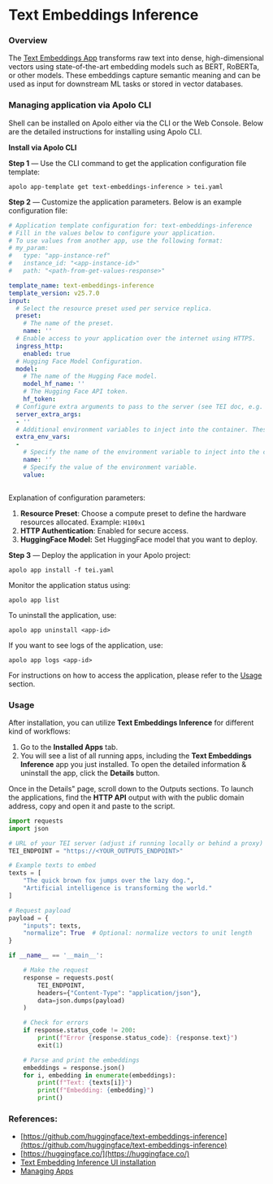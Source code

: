 # Text Embeddings Inference

### Overview <a href="#overview" id="overview"></a>

The [Text Embeddings App](https://github.com/huggingface/text-embeddings-inference) transforms raw text into dense, high-dimensional vectors using state-of-the-art embedding models such as BERT, RoBERTa, or other models. These embeddings capture semantic meaning and can be used as input for downstream ML tasks or stored in vector databases.

### Managing application via Apolo CLI <a href="#managing-application-via-apolo-cli" id="managing-application-via-apolo-cli"></a>

Shell can be installed on Apolo either via the CLI or the Web Console. Below are the detailed instructions for installing using Apolo CLI.

**Install via Apolo CLI**

**Step 1** — Use the CLI command to get the application configuration file template:

```
apolo app-template get text-embeddings-inference > tei.yaml
```

**Step 2** — Customize the application parameters. Below is an example configuration file:

```yaml
# Application template configuration for: text-embeddings-inference
# Fill in the values below to configure your application.
# To use values from another app, use the following format:
# my_param:
#   type: "app-instance-ref"
#   instance_id: "<app-instance-id>"
#   path: "<path-from-get-values-response>"

template_name: text-embeddings-inference
template_version: v25.7.0
input:
  # Select the resource preset used per service replica.
  preset:
    # The name of the preset.
    name: ''
  # Enable access to your application over the internet using HTTPS.
  ingress_http:
    enabled: true
  # Hugging Face Model Configuration.
  model:
    # The name of the Hugging Face model.
    model_hf_name: ''
    # The Hugging Face API token.
    hf_token:
  # Configure extra arguments to pass to the server (see TEI doc, e.g. --max-client-batch-size=1024).
  server_extra_args:
  - ''
  # Additional environment variables to inject into the container. These will override any existing environment variables with the same name.
  extra_env_vars:
  -
    # Specify the name of the environment variable to inject into the container.
    name: ''
    # Specify the value of the environment variable.
    value:



```

Explanation of configuration parameters:

1. **Resource Preset**: Choose a compute preset to define the hardware resources allocated. Example: `H100x1`
2. **HTTP Authentication**: Enabled for secure access.
3. **HuggingFace Model:** Set HuggingFace model that you want to deploy.

**Step 3** — Deploy the application in your Apolo project:

```
apolo app install -f tei.yaml
```

Monitor the application status using:

```
apolo app list
```

To uninstall the application, use:

```
apolo app uninstall <app-id>
```

If you want to see logs of the application, use:

```
apolo app logs <app-id>
```

For instructions on how to access the application, please refer to the [Usage](text-embeddings-inference.md#usage) section.

### Usage

After installation, you can utilize **Text Embeddings Inference** for different kind of workflows:

1. Go to the **Installed Apps** tab.
2. You will see a list of all running apps, including the **Text Embeddings Inference** app you just installed. To open the detailed information & uninstall the app, click the **Details** button.

Once in the Details" page, scroll down to the Outputs sections. To launch the applications, find the **HTTP API** output with with the public domain address, copy and open it and paste to the script.

```python
import requests
import json

# URL of your TEI server (adjust if running locally or behind a proxy)
TEI_ENDPOINT = "https://<YOUR_OUTPUTS_ENDPOINT>"

# Example texts to embed
texts = [
    "The quick brown fox jumps over the lazy dog.",
    "Artificial intelligence is transforming the world."
]

# Request payload
payload = {
    "inputs": texts,
    "normalize": True  # Optional: normalize vectors to unit length
}

if __name__ == '__main__':

    # Make the request
    response = requests.post(
        TEI_ENDPOINT,
        headers={"Content-Type": "application/json"},
        data=json.dumps(payload)
    )

    # Check for errors
    if response.status_code != 200:
        print(f"Error {response.status_code}: {response.text}")
        exit(1)

    # Parse and print the embeddings
    embeddings = response.json()
    for i, embedding in enumerate(embeddings):
        print(f"Text: {texts[i]}")
        print(f"Embedding: {embedding}")
        print()
```

### References:

* [https://github.com/huggingface/text-embeddings-inference](https://github.com/huggingface/text-embeddings-inference)
* [https://huggingface.co/](https://huggingface.co/)
* [Text Embedding Inference UI installation](../../../../apolo-console/apps/installable-apps/available-apps/text-embeddings-inference.md)
* [Managing Apps](../managing-apps.md)
